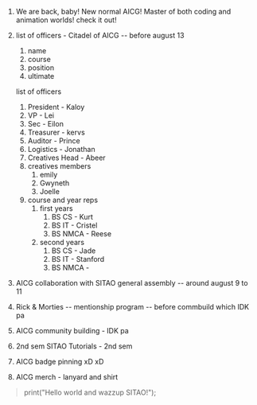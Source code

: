 1. We are back, baby! New normal AICG! Master of both coding and animation worlds! check it out!
2. list of officers - Citadel of AICG -- before august 13
	1. name
	2. course
	3. position
	4. ultimate
	
	list of officers
	1. President - Kaloy
	2. VP - Lei
	3. Sec - Eilon
	4. Treasurer - kervs
	5. Auditor - Prince
	6. Logistics - Jonathan
	7. Creatives Head - Abeer
	8. creatives members
		1. emily
		2. Gwyneth
		3. Joelle
	9. course and year reps
		1. first years
			1. BS CS - Kurt
			2. BS IT - Cristel
			3. BS NMCA  - Reese
		2. second years
			1. BS CS - Jade
			2. BS IT - Stanford
			3. BS NMCA - 
3. AICG collaboration with SITAO general assembly -- around august 9 to 11
4. Rick & Morties -- mentionship program -- before commbuild which IDK pa
5. AICG community building - IDK pa
6. 2nd sem SITAO Tutorials - 2nd sem
7. AICG badge pinning xD xD 
8. AICG merch - lanyard and shirt

>print("Hello world and wazzup SITAO!");

